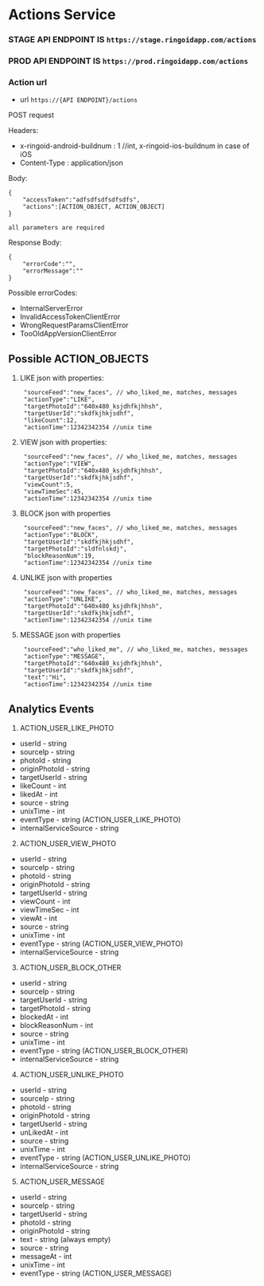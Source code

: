 # Actions Service

### STAGE API ENDPOINT IS ``https://stage.ringoidapp.com/actions``
### PROD API ENDPOINT IS ``https://prod.ringoidapp.com/actions``


### Action url

* url ``https://{API ENDPOINT}/actions``

POST request

Headers:

* x-ringoid-android-buildnum : 1       //int, x-ringoid-ios-buildnum in case of iOS
* Content-Type : application/json

Body:

    {
        "accessToken":"adfsdfsdfsdfsdfs",
        "actions":[ACTION_OBJECT, ACTION_OBJECT]
    }
    
    all parameters are required
    
 Response Body:
 
    {
        "errorCode":"",
        "errorMessage":""
    }
    
Possible errorCodes:

* InternalServerError
* InvalidAccessTokenClientError
* WrongRequestParamsClientError
* TooOldAppVersionClientError

## Possible ACTION_OBJECTS

1. LIKE json with properties:
        
        "sourceFeed":"new_faces", // who_liked_me, matches, messages
        "actionType":"LIKE",
        "targetPhotoId":"640x480_ksjdhfkjhhsh",
        "targetUserId":"skdfkjhkjsdhf",
        "likeCount":12,
        "actionTime":12342342354 //unix time

2. VIEW json with properties:


        "sourceFeed":"new_faces", // who_liked_me, matches, messages
        "actionType":"VIEW",
        "targetPhotoId":"640x480_ksjdhfkjhhsh",
        "targetUserId":"skdfkjhkjsdhf",
        "viewCount":5,
        "viewTimeSec":45,
        "actionTime":12342342354 //unix time


3. BLOCK json with properties


        "sourceFeed":"new_faces", // who_liked_me, matches, messages
        "actionType":"BLOCK",
        "targetUserId":"skdfkjhkjsdhf",
        "targetPhotoId":"sldfnlskdj",
        "blockReasonNum":19,
        "actionTime":12342342354 //unix time

4. UNLIKE json with properties


        "sourceFeed":"new_faces", // who_liked_me, matches, messages
        "actionType":"UNLIKE",
        "targetPhotoId":"640x480_ksjdhfkjhhsh",
        "targetUserId":"skdfkjhkjsdhf",
        "actionTime":12342342354 //unix time

5. MESSAGE json with properties


        "sourceFeed":"who_liked_me", // who_liked_me, matches, messages
        "actionType":"MESSAGE",
        "targetPhotoId":"640x480_ksjdhfkjhhsh",
        "targetUserId":"skdfkjhkjsdhf",
        "text":"Hi",
        "actionTime":12342342354 //unix time

## Analytics Events

1. ACTION_USER_LIKE_PHOTO

* userId - string
* sourceIp - string
* photoId - string
* originPhotoId - string
* targetUserId - string
* likeCount - int
* likedAt - int
* source - string
* unixTime - int
* eventType - string (ACTION_USER_LIKE_PHOTO)
* internalServiceSource - string

2. ACTION_USER_VIEW_PHOTO

* userId - string
* sourceIp - string
* photoId - string
* originPhotoId - string
* targetUserId - string
* viewCount - int
* viewTimeSec - int
* viewAt - int
* source - string
* unixTime - int
* eventType - string (ACTION_USER_VIEW_PHOTO)
* internalServiceSource - string

3. ACTION_USER_BLOCK_OTHER

* userId - string
* sourceIp - string
* targetUserId - string
* targetPhotoId - string
* blockedAt - int
* blockReasonNum - int
* source - string
* unixTime - int
* eventType - string (ACTION_USER_BLOCK_OTHER)
* internalServiceSource - string

4. ACTION_USER_UNLIKE_PHOTO

* userId - string
* sourceIp - string
* photoId - string
* originPhotoId - string
* targetUserId - string
* unLikedAt - int
* source - string
* unixTime - int
* eventType - string (ACTION_USER_UNLIKE_PHOTO)
* internalServiceSource - string

5. ACTION_USER_MESSAGE

* userId - string
* sourceIp - string
* targetUserId - string
* photoId - string
* originPhotoId - string
* text - string (always empty)
* source - string
* messageAt - int
* unixTime - int
* eventType - string (ACTION_USER_MESSAGE)